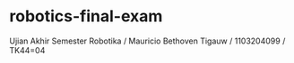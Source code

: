 # robotics-final-exam
Ujian Akhir Semester Robotika / Mauricio Bethoven Tigauw / 1103204099 / TK44=04

